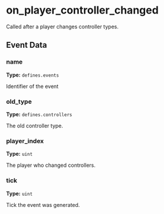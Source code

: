 # on_player_controller_changed

Called after a player changes controller types.

## Event Data

### name

**Type:** `defines.events`

Identifier of the event

### old_type

**Type:** `defines.controllers`

The old controller type.

### player_index

**Type:** `uint`

The player who changed controllers.

### tick

**Type:** `uint`

Tick the event was generated.


